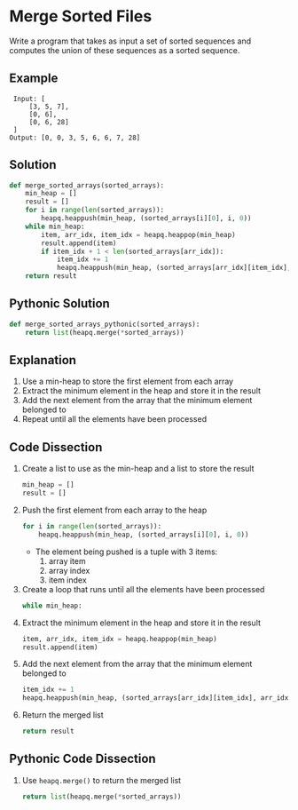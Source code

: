 # Merge Sorted Files
Write a program that takes as input a set of sorted sequences and computes the union of these sequences as a sorted sequence.

## Example
```
 Input: [
     [3, 5, 7],
     [0, 6],
     [0, 6, 28]
 ]
Output: [0, 0, 3, 5, 6, 6, 7, 28]
```

## Solution
```python
def merge_sorted_arrays(sorted_arrays):
    min_heap = []
    result = []
    for i in range(len(sorted_arrays)):
        heapq.heappush(min_heap, (sorted_arrays[i][0], i, 0))
    while min_heap:
        item, arr_idx, item_idx = heapq.heappop(min_heap)
        result.append(item)
        if item_idx + 1 < len(sorted_arrays[arr_idx]):
            item_idx += 1
            heapq.heappush(min_heap, (sorted_arrays[arr_idx][item_idx], arr_idx, item_idx))
    return result
```

## Pythonic Solution
```python
def merge_sorted_arrays_pythonic(sorted_arrays):
    return list(heapq.merge(*sorted_arrays))
```

## Explanation
1. Use a min-heap to store the first element from each array
2. Extract the minimum element in the heap and store it in the result
3. Add the next element from the array that the minimum element belonged to
4. Repeat until all the elements have been processed

## Code Dissection
1. Create a list to use as the min-heap and a list to store the result
    ```python
    min_heap = []
    result = []
    ```
2. Push the first element from each array to the heap
    ```python
    for i in range(len(sorted_arrays)):
        heapq.heappush(min_heap, (sorted_arrays[i][0], i, 0))
    ```
    * The element being pushed is a tuple with 3 items:
        1. array item
        2. array index
        3. item index
3. Create a loop that runs until all the elements have been processed
    ```python
    while min_heap:
    ```
4. Extract the minimum element in the heap and store it in the result
    ```python
    item, arr_idx, item_idx = heapq.heappop(min_heap)
    result.append(item)
    ```
5. Add the next element from the array that the minimum element belonged to
    ```python
    item_idx += 1
    heapq.heappush(min_heap, (sorted_arrays[arr_idx][item_idx], arr_idx, item_idx))
    ```
6. Return the merged list
    ```python
    return result
    ```

## Pythonic Code Dissection
1. Use `heapq.merge()` to return the merged list
    ```python
    return list(heapq.merge(*sorted_arrays))
    ```